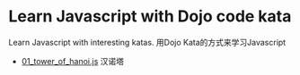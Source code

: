 # Learn Javascript with Dojo code kata
Learn Javascript with interesting katas. 用Dojo Kata的方式来学习Javascript

- [01_tower_of_hanoi.js](https://github.com/zhongzhu/learn_javascript_with_code_kata/blob/master/01_tower_of_hanoi.js "01_tower_of_hanoi") 汉诺塔